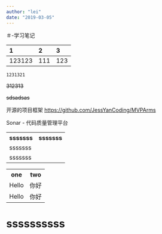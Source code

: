 ```yaml
---
author: "lei"
date: "2019-03-05"
---
```


＃-学习笔记

| 1      | 2   | 3   |
|:-------|:----|:----|
| 123123 | 111 | 123 |

`1231321`

~~312313~~

~~sdsadsas~~


开源的项目框架
https://github.com/JessYanCoding/MVPArms 

Sonar - 代码质量管理平台
<div>
<table border="0">
<tr><th>sssssss</th><th>sssssss</th></tr>
<tr><td>sssssss</td></tr>
<tr><td>sssssss</td></tr>

</table>
</div>
<div>
    <table border="0">
	  <tr>
	    <th>one</th>
	    <th>two</th>
	  </tr>
	  <tr>
	    <td>Hello</td>
	    <td>你好</td>
	  </tr>
	  <tr>
	    <td>Hello</td>
	    <td>你好</td>
	  </tr>
    </table>
</div>
<h1>ssssssssss</h1>
